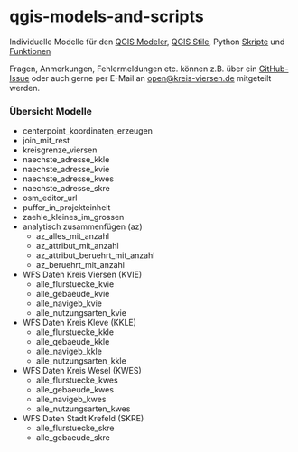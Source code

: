 # qgis-models-and-scripts
Individuelle Modelle für den [QGIS Modeler](https://docs.qgis.org/latest/de/docs/user_manual/processing/modeler.html), [QGIS Stile](https://docs.qgis.org/latest/de/docs/user_manual/appendices/qgis_file_formats.html?highlight=qml#qml-the-qgis-style-file-format), Python [Skripte](https://docs.qgis.org/latest/de/docs/user_manual/processing/scripts.html) und [Funktionen](https://docs.qgis.org/latest/de/docs/user_manual/working_with_vector/expression.html#function-editor)

Fragen, Anmerkungen, Fehlermeldungen etc. können z.B. über ein [GitHub-Issue](https://github.com/kreis-viersen/qgis-models-and-scripts/issues) oder auch gerne per E-Mail an [open@kreis-viersen.de](mailto:open@kreis-viersen.de) mitgeteilt werden.

### Übersicht Modelle

- centerpoint_koordinaten_erzeugen
- join_mit_rest
- kreisgrenze_viersen
- naechste_adresse_kkle
- naechste_adresse_kvie
- naechste_adresse_kwes
- naechste_adresse_skre
- osm_editor_url
- puffer_in_projekteinheit
- zaehle_kleines_im_grossen
- analytisch zusammenfügen (az)
  - az_alles_mit_anzahl
  - az_attribut_mit_anzahl
  - az_attribut_beruehrt_mit_anzahl
  - az_beruehrt_mit_anzahl
- WFS Daten Kreis Viersen (KVIE)
  - alle_flurstuecke_kvie
  - alle_gebaeude_kvie
  - alle_navigeb_kvie
  - alle_nutzungsarten_kvie
- WFS Daten Kreis Kleve (KKLE)
  - alle_flurstuecke_kkle
  - alle_gebaeude_kkle
  - alle_navigeb_kkle
  - alle_nutzungsarten_kkle
- WFS Daten Kreis Wesel (KWES)
  - alle_flurstuecke_kwes
  - alle_gebaeude_kwes
  - alle_navigeb_kwes
  - alle_nutzungsarten_kwes
- WFS Daten Stadt Krefeld (SKRE)
  - alle_flurstuecke_skre
  - alle_gebaeude_skre